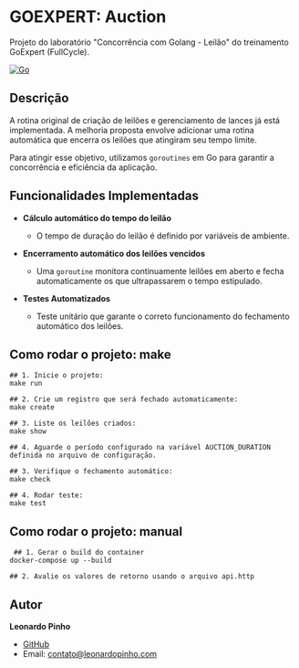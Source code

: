 # GOEXPERT: Auction
Projeto do laboratório "Concorrência com Golang - Leilão" do treinamento GoExpert (FullCycle).

[![Go](https://img.shields.io/badge/go-1.20-informational?logo=go)](https://go.dev)

## Descrição
A rotina original de criação de leilões e gerenciamento de lances já está implementada. A melhoria proposta envolve adicionar uma rotina automática que encerra os leilões que atingiram seu tempo limite.

Para atingir esse objetivo, utilizamos `goroutines` em Go para garantir a concorrência e eficiência da aplicação.

## Funcionalidades Implementadas
* **Cálculo automático do tempo do leilão**

  * O tempo de duração do leilão é definido por variáveis de ambiente.

* **Encerramento automático dos leilões vencidos**

  * Uma `goroutine` monitora continuamente leilões em aberto e fecha automaticamente os que ultrapassarem o tempo estipulado.

* **Testes Automatizados**

  * Teste unitário que garante o correto funcionamento do fechamento automático dos leilões.

## Como rodar o projeto: make
```shell
## 1. Inicie o projeto:
make run

## 2. Crie um registro que será fechado automaticamente:
make create

## 3. Liste os leilões criados:
make show

## 4. Aguarde o período configurado na variável AUCTION_DURATION definida no arquivo de configuração.
  
## 3. Verifique o fechamento automático:
make check  

## 4. Rodar teste:
make test
```

## Como rodar o projeto: manual
```shell
 ## 1. Gerar o build do container
docker-compose up --build

## 2. Avalie os valores de retorno usando o arquivo api.http
```


## Autor
**Leonardo Pinho**
- [GitHub](https://github.com/leonardopinho)
- Email: [contato@leonardopinho.com](mailto:contato@leonardopinho.com)
